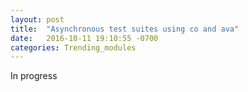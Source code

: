 ```yaml
---
layout: post
title:  "Asynchronous test suites using co and ava"
date:   2016-10-11 19:10:55 -0700
categories: Trending_modules
---
```


In progress
